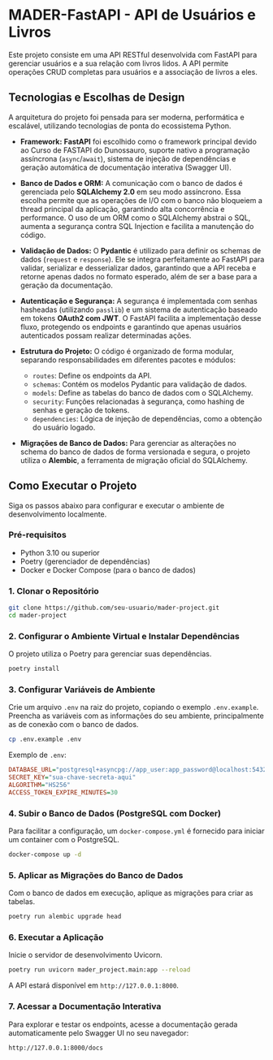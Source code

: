 # MADER-FastAPI - API de Usuários e Livros

Este projeto consiste em uma API RESTful desenvolvida com FastAPI para gerenciar usuários e a sua relação com livros lidos. A API permite operações CRUD completas para usuários e a associação de livros a eles.

## Tecnologias e Escolhas de Design

A arquitetura do projeto foi pensada para ser moderna, performática e escalável, utilizando tecnologias de ponta do ecossistema Python.

*   **Framework:** **FastAPI** foi escolhido como o framework principal devido ao Curso de FASTAPI do Dunossauro, suporte nativo a programação assíncrona (`async`/`await`), sistema de injeção de dependências e geração automática de documentação interativa (Swagger UI).

*   **Banco de Dados e ORM:** A comunicação com o banco de dados é gerenciada pelo **SQLAlchemy 2.0** em seu modo assíncrono. Essa escolha permite que as operações de I/O com o banco não bloqueiem a thread principal da aplicação, garantindo alta concorrência e performance. O uso de um ORM como o SQLAlchemy abstrai o SQL, aumenta a segurança contra SQL Injection e facilita a manutenção do código.

*   **Validação de Dados:** O **Pydantic** é utilizado para definir os schemas de dados (`request` e `response`). Ele se integra perfeitamente ao FastAPI para validar, serializar e desserializar dados, garantindo que a API receba e retorne apenas dados no formato esperado, além de ser a base para a geração da documentação.

*   **Autenticação e Segurança:** A segurança é implementada com senhas hasheadas (utilizando `passlib`) e um sistema de autenticação baseado em tokens **OAuth2 com JWT**. O FastAPI facilita a implementação desse fluxo, protegendo os endpoints e garantindo que apenas usuários autenticados possam realizar determinadas ações.

*   **Estrutura do Projeto:** O código é organizado de forma modular, separando responsabilidades em diferentes pacotes e módulos:
    *   `routes`: Define os endpoints da API.
    *   `schemas`: Contém os modelos Pydantic para validação de dados.
    *   `models`: Define as tabelas do banco de dados com o SQLAlchemy.
    *   `security`: Funções relacionadas à segurança, como hashing de senhas e geração de tokens.
    *   `dependencies`: Lógica de injeção de dependências, como a obtenção do usuário logado.

*   **Migrações de Banco de Dados:** Para gerenciar as alterações no schema do banco de dados de forma versionada e segura, o projeto utiliza o **Alembic**, a ferramenta de migração oficial do SQLAlchemy.

## Como Executar o Projeto

Siga os passos abaixo para configurar e executar o ambiente de desenvolvimento localmente.

### Pré-requisitos

*   Python 3.10 ou superior
*   Poetry (gerenciador de dependências)
*   Docker e Docker Compose (para o banco de dados)

### 1. Clonar o Repositório

```bash
git clone https://github.com/seu-usuario/mader-project.git
cd mader-project
```

### 2. Configurar o Ambiente Virtual e Instalar Dependências

O projeto utiliza o Poetry para gerenciar suas dependências.

```bash
poetry install
```

### 3. Configurar Variáveis de Ambiente

Crie um arquivo `.env` na raiz do projeto, copiando o exemplo `.env.example`. Preencha as variáveis com as informações do seu ambiente, principalmente as de conexão com o banco de dados.

```bash
cp .env.example .env
```

Exemplo de `.env`:
```ini
DATABASE_URL="postgresql+asyncpg://app_user:app_password@localhost:5432/app_db"
SECRET_KEY="sua-chave-secreta-aqui"
ALGORITHM="HS256"
ACCESS_TOKEN_EXPIRE_MINUTES=30
```

### 4. Subir o Banco de Dados (PostgreSQL com Docker)

Para facilitar a configuração, um `docker-compose.yml` é fornecido para iniciar um container com o PostgreSQL.

```bash
docker-compose up -d
```

### 5. Aplicar as Migrações do Banco de Dados

Com o banco de dados em execução, aplique as migrações para criar as tabelas.

```bash
poetry run alembic upgrade head
```

### 6. Executar a Aplicação

Inicie o servidor de desenvolvimento Uvicorn.

```bash
poetry run uvicorn mader_project.main:app --reload
```

A API estará disponível em `http://127.0.0.1:8000`.

### 7. Acessar a Documentação Interativa

Para explorar e testar os endpoints, acesse a documentação gerada automaticamente pelo Swagger UI no seu navegador:

`http://127.0.0.1:8000/docs`